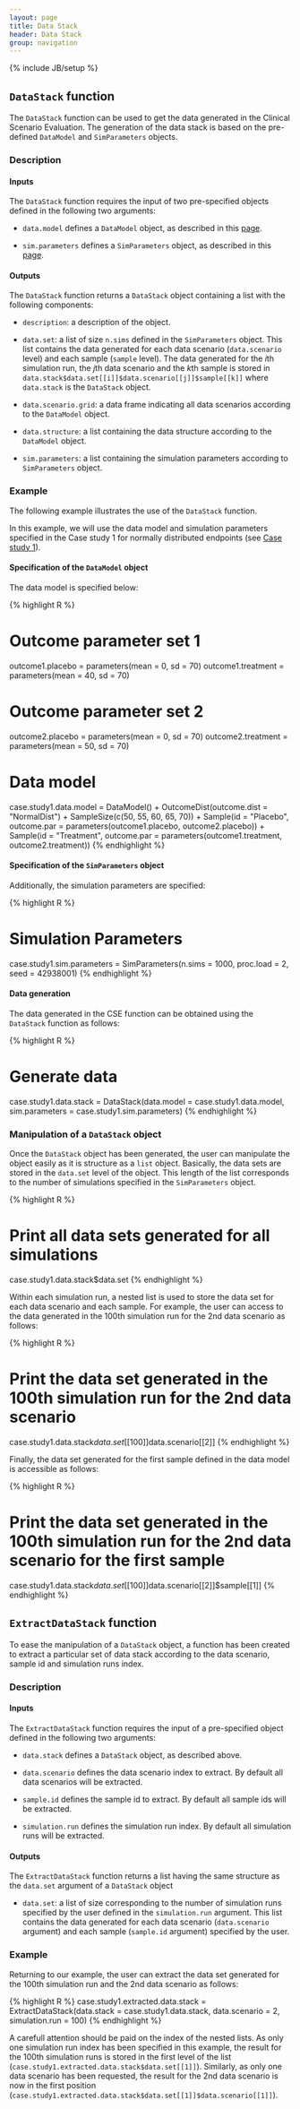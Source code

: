 ```yaml
---
layout: page
title: Data Stack
header: Data Stack
group: navigation
---
```

{% include JB/setup %}

## `DataStack` function

The `DataStack` function can be used to get the data generated in the Clinical Scenario Evaluation. The generation of the data stack is based on the pre-defined `DataModel` and `SimParameters` objects. 

### Description

#### Inputs

The `DataStack` function requires the input of two pre-specified objects defined in the following two arguments:

- `data.model` defines a `DataModel` object, as described in this [page](DataModel).

- `sim.parameters` defines a `SimParameters` object, as described in this [page](CSE.html#SimParametersobject).

#### Outputs

The `DataStack` function returns a `DataStack` object containing a list with the following components:

- `description`: a description of the object.

- `data.set`: a list of size `n.sims` defined in the `SimParameters` object. This list contains the data generated for each data scenario (`data.scenario` level) and each sample (`sample` level). The data generated for the *i*th simulation run, the *j*th data scenario and the *k*th sample is stored in `data.stack$data.set[[i]]$data.scenario[[j]]$sample[[k]]` where `data.stack` is the `DataStack` object.

- `data.scenario.grid`: a data frame indicating all data scenarios according to the `DataModel` object.

- `data.structure`: a list containing the data structure according to the `DataModel` object.

- `sim.parameters`: a list containing the simulation parameters according to `SimParameters` object.

### Example

The following example illustrates the use of the `DataStack` function.

In this example, we will use the data model and simulation parameters specified in the Case study 1 for normally distributed endpoints (see [Case study 1](CaseStudy01.html#Normallydistributedendpoint)). 

#### Specification of the `DataModel` object

The data model is specified below:

{% highlight R %}
# Outcome parameter set 1
outcome1.placebo = parameters(mean = 0, sd = 70)
outcome1.treatment = parameters(mean = 40, sd = 70)

# Outcome parameter set 2
outcome2.placebo = parameters(mean = 0, sd = 70)
outcome2.treatment = parameters(mean = 50, sd = 70)

# Data model
case.study1.data.model = DataModel() +
  OutcomeDist(outcome.dist = "NormalDist") +
  SampleSize(c(50, 55, 60, 65, 70)) +
  Sample(id = "Placebo",
         outcome.par = parameters(outcome1.placebo, outcome2.placebo)) +
  Sample(id = "Treatment",
         outcome.par = parameters(outcome1.treatment, outcome2.treatment))
{% endhighlight %}

#### Specification of the `SimParameters` object

Additionally, the simulation parameters are specified:

{% highlight R %}
# Simulation Parameters
case.study1.sim.parameters = SimParameters(n.sims = 1000, proc.load = 2, seed = 42938001)
{% endhighlight %}

#### Data generation

The data generated in the CSE function can be obtained using the `DataStack` function as follows:

{% highlight R %}
# Generate data
case.study1.data.stack = DataStack(data.model = case.study1.data.model,
                                   sim.parameters = case.study1.sim.parameters)
{% endhighlight %}

### Manipulation of a `DataStack` object

Once the `DataStack` object has been generated, the user can manipulate the object easily as it is structure as a `list` object. Basically, the data sets are stored in the `data.set` level of the object. This length of the list corresponds to the number of simulations specified in the `SimParameters` object. 

{% highlight R %}
# Print all data sets generated for all simulations
case.study1.data.stack$data.set
{% endhighlight %}

Within each simulation run, a nested list is used to store the data set for each data scenario and each sample. For example, the user can access to the data generated in the 100th simulation run for the 2nd data scenario as follows:

{% highlight R %}
# Print the data set generated in the 100th simulation run for the 2nd data scenario
case.study1.data.stack$data.set[[100]]$data.scenario[[2]]
{% endhighlight %}

Finally, the data set generated for the first sample defined in the data model is accessible as follows:

{% highlight R %}
# Print the data set generated in the 100th simulation run for the 2nd data scenario for the first sample
case.study1.data.stack$data.set[[100]]$data.scenario[[2]]$sample[[1]]
{% endhighlight %}

## `ExtractDataStack` function

To ease the manipulation of a `DataStack` object, a function has been created to extract a particular set of data stack according to the data scenario, sample id and simulation runs index.

### Description

#### Inputs

The `ExtractDataStack` function requires the input of a pre-specified object defined in the following two arguments:

- `data.stack` defines a `DataStack` object, as described above.

- `data.scenario` defines the data scenario index to extract. By default all data scenarios will be extracted.

- `sample.id` defines the sample id to extract. By default all sample ids will be extracted.

- `simulation.run` defines the simulation run index. By default all simulation runs will be extracted.

#### Outputs

The `ExtractDataStack` function returns a list having the same structure as the `data.set` argument of a `DataStack` object

- `data.set`: a list of size corresponding to the number of simulation runs specified by the user defined in the `simulation.run` argument. This list contains the data generated for each data scenario (`data.scenario` argument) and each sample (`sample.id` argument) specified by the user.

### Example

Returning to our example, the user can extract the data set generated for the 100th simulation run and the 2nd data scenario as follows:

{% highlight R %}
case.study1.extracted.data.stack = ExtractDataStack(data.stack = case.study1.data.stack,
                                                    data.scenario = 2,
                                                    simulation.run = 100)
{% endhighlight %}

A carefull attention should be paid on the index of the nested lists. As only one simulation run index has been specified in this example, the result for the 100th simulation runs is stored in the first level of the list (`case.study1.extracted.data.stack$data.set[[1]]`). Similarly, as only one data scenario has been requested, the result for the 2nd data scenario is now in the first position (`case.study1.extracted.data.stack$data.set[[1]]$data.scenario[[1]]`).